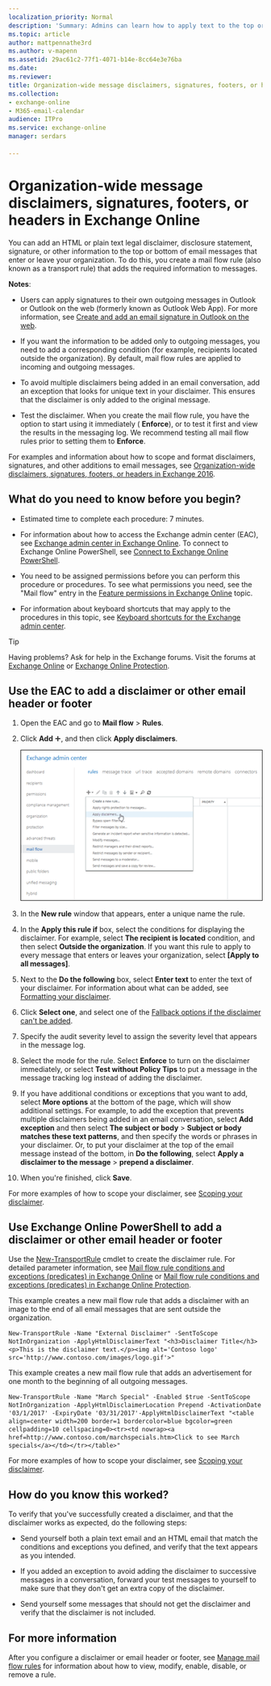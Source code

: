 ```yaml
---
localization_priority: Normal
description: 'Summary: Admins can learn how to apply text to the top or bottom of outbound messages in Exchange Online'
ms.topic: article
author: mattpennathe3rd
ms.author: v-mapenn
ms.assetid: 29ac61c2-77f1-4071-b14e-8cc64e3e76ba
ms.date: 
ms.reviewer: 
title: Organization-wide message disclaimers, signatures, footers, or headers in Exchange Online
ms.collection: 
- exchange-online
- M365-email-calendar
audience: ITPro
ms.service: exchange-online
manager: serdars

---
```


# Organization-wide message disclaimers, signatures, footers, or headers in Exchange Online

You can add an HTML or plain text legal disclaimer, disclosure statement, signature, or other information to the top or bottom of email messages that enter or leave your organization. To do this, you create a mail flow rule (also known as a transport rule) that adds the required information to messages.

**Notes**:

- Users can apply signatures to their own outgoing messages in Outlook or Outlook on the web (formerly known as Outlook Web App). For more information, see [Create and add an email signature in Outlook on the web](https://support.office.com/article/0F230564-11B9-4239-83DE-F10CBE4DFDFC).

- If you want the information to be added only to outgoing messages, you need to add a corresponding condition (for example, recipients located outside the organization). By default, mail flow rules are applied to incoming and outgoing messages.

- To avoid multiple disclaimers being added in an email conversation, add an exception that looks for unique text in your disclaimer. This ensures that the disclaimer is only added to the original message.

- Test the disclaimer. When you create the mail flow rule, you have the option to start using it immediately ( **Enforce**), or to test it first and view the results in the messaging log. We recommend testing all mail flow rules prior to setting them to **Enforce**.

For examples and information about how to scope and format disclaimers, signatures, and other additions to email messages, see [Organization-wide disclaimers, signatures, footers, or headers in Exchange 2016](https://technet.microsoft.com/library/e45e33c9-e53b-427c-ada5-70901bc399b8.aspx).

## What do you need to know before you begin?

- Estimated time to complete each procedure: 7 minutes.

- For information about how to access the Exchange admin center (EAC), see [Exchange admin center in Exchange Online](../../exchange-admin-center.md). To connect to Exchange Online PowerShell, see [Connect to Exchange Online PowerShell](https://go.microsoft.com/fwlink/p/?linkid=396554).

- You need to be assigned permissions before you can perform this procedure or procedures. To see what permissions you need, see the "Mail flow" entry in the [Feature permissions in Exchange Online](../../permissions-exo/feature-permissions.md) topic.

- For information about keyboard shortcuts that may apply to the procedures in this topic, see [Keyboard shortcuts for the Exchange admin center](../../accessibility/keyboard-shortcuts-in-admin-center.md).

> [!TIP]
> Having problems? Ask for help in the Exchange forums. Visit the forums at [Exchange Online](https://go.microsoft.com/fwlink/p/?linkId=267542) or [Exchange Online Protection](https://go.microsoft.com/fwlink/p/?linkId=285351).

## Use the EAC to add a disclaimer or other email header or footer

1. Open the EAC and go to **Mail flow** \> **Rules**.

2. Click **Add** ![Add Icon](../../media/ITPro_EAC_AddIcon.gif), and then click **Apply disclaimers**.

   ![In the Exchange admin center, click Mal flow \> Rules \> Add to create a rule](../../media/ee818b31-f5a5-40cc-9fe5-6c04f4120716.png)

3. In the **New rule** window that appears, enter a unique name the rule.

4. In the **Apply this rule if** box, select the conditions for displaying the disclaimer. For example, select **The recipient is located** condition, and then select **Outside the organization**. If you want this rule to apply to every message that enters or leaves your organization, select **[Apply to all messages]**.

5. Next to the **Do the following** box, select **Enter text** to enter the text of your disclaimer. For information about what can be added, see [Formatting your disclaimer](https://technet.microsoft.com/library/e45e33c9-e53b-427c-ada5-70901bc399b8.aspx#FormatDisclaimer).

6. Click **Select one**, and select one of the [Fallback options if the disclaimer can't be added](https://technet.microsoft.com/library/e45e33c9-e53b-427c-ada5-70901bc399b8.aspx#FallbackOptions).

7. Specify the audit severity level to assign the severity level that appears in the message log.

8. Select the mode for the rule. Select **Enforce** to turn on the disclaimer immediately, or select **Test without Policy Tips** to put a message in the message tracking log instead of adding the disclaimer.

9. If you have additional conditions or exceptions that you want to add, select **More options** at the bottom of the page, which will show additional settings. For example, to add the exception that prevents multiple disclaimers being added in an email conversation, select **Add exception** and then select **The subject or body** \> **Subject or body matches these text patterns**, and then specify the words or phrases in your disclaimer. Or, to put your disclaimer at the top of the email message instead of the bottom, in **Do the following**, select **Apply a disclaimer to the message** \> **prepend a disclaimer**.

10. When you're finished, click **Save**.

For more examples of how to scope your disclaimer, see [Scoping your disclaimer](https://technet.microsoft.com/library/e45e33c9-e53b-427c-ada5-70901bc399b8.aspx#Scoping).

## Use Exchange Online PowerShell to add a disclaimer or other email header or footer

Use the [New-TransportRule](https://technet.microsoft.com/library/eb3546bf-ca37-474e-9c22-962fe95af276.aspx) cmdlet to create the disclaimer rule. For detailed parameter information, see [Mail flow rule conditions and exceptions (predicates) in Exchange Online](conditions-and-exceptions.md) or [Mail flow rule conditions and exceptions (predicates) in Exchange Online Protection](https://technet.microsoft.com/library/04edeaba-afd4-4207-b2cb-51bcc44e483c.aspx).

This example creates a new mail flow rule that adds a disclaimer with an image to the end of all email messages that are sent outside the organization.

```
New-TransportRule -Name "External Disclaimer" -SentToScope NotInOrganization -ApplyHtmlDisclaimerText "<h3>Disclaimer Title</h3><p>This is the disclaimer text.</p><img alt='Contoso logo' src='http://www.contoso.com/images/logo.gif'>"
```

This example creates a new mail flow rule that adds an advertisement for one month to the beginning of all outgoing messages.

```
New-TransportRule -Name "March Special" -Enabled $true -SentToScope NotInOrganization -ApplyHtmlDisclaimerLocation Prepend -ActivationDate '03/1/2017' -ExpiryDate '03/31/2017'-ApplyHtmlDisclaimerText "<table align=center width=200 border=1 bordercolor=blue bgcolor=green cellpadding=10 cellspacing=0><tr><td nowrap><a href=http://www.contoso.com/marchspecials.htm>Click to see March specials</a></td></tr></table>"
```

For more examples of how to scope your disclaimer, see [Scoping your disclaimer](https://technet.microsoft.com/library/e45e33c9-e53b-427c-ada5-70901bc399b8.aspx#Scoping).

## How do you know this worked?

To verify that you've successfully created a disclaimer, and that the disclaimer works as expected, do the following steps:

- Send yourself both a plain text email and an HTML email that match the conditions and exceptions you defined, and verify that the text appears as you intended.

- If you added an exception to avoid adding the disclaimer to successive messages in a conversation, forward your test messages to yourself to make sure that they don't get an extra copy of the disclaimer.

- Send yourself some messages that should not get the disclaimer and verify that the disclaimer is not included.

## For more information

After you configure a disclaimer or email header or footer, see [Manage mail flow rules](manage-mail-flow-rules.md) for information about how to view, modify, enable, disable, or remove a rule.
